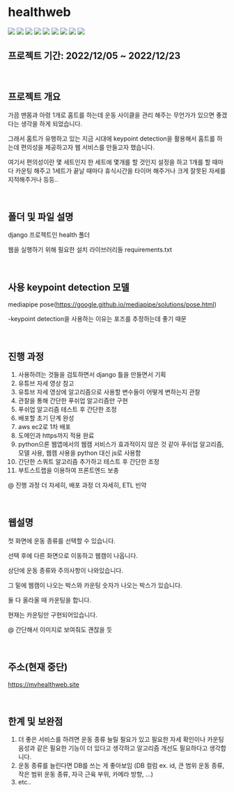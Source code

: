 # healthweb
<div>
  <img src="https://img.shields.io/badge/Git-F05032?style=flat&logo=Git&logoColor=white"/>
  <img src="https://img.shields.io/badge/GitHub-181717?style=flat&logo=GitHub&logoColor=white"/>
  <img src="https://img.shields.io/badge/Django-092E20?style=flat&logo=Django&logoColor=white"/>
  <img src="https://img.shields.io/badge/Python-3776AB?style=flat&logo=Python&logoColor=white"/>
  <img src="https://img.shields.io/badge/OpenCV-5C3EE8?style=flat&logo=OpenCV&logoColor=white"/>
  <img src="https://img.shields.io/badge/HTML5-E34F26?style=flat&logo=HTML5&logoColor=white"/>
  <img src="https://img.shields.io/badge/Amazon EC2-FF9900?style=flat&logo=Amazon EC2&logoColor=white"/>
  <img src="https://img.shields.io/badge/JavaScript-F7DF1E?style=flat&logo=JavaScript&logoColor=white"/>
  <img src="https://img.shields.io/badge/Bootstrap-7952B3?style=flat&logo=Bootstrap&logoColor=white"/>
</div>

## 프로젝트 기간: 2022/12/05 ~ 2022/12/23   

<br>

## 프로젝트 개요
가끔 맨몸과 아령 1개로 홈트를 하는데 운동 사이클을 관리 해주는 무언가가 있으면 좋겠다는 생각을 하게 되었습니다.

그래서 홈트가 유행하고 있는 지금 시대에 keypoint detection을 활용해서 홈트를 하는데 편의성을 제공하고자 웹 서비스를 만들고자 했습니다.

여기서 편의성이란 몇 세트인지 한 세트에 몇개를 할 것인지 설정을 하고 1개를 할 때마다 카운팅 해주고 1세트가 끝날 때마다 휴식시간을 타이머 해주거나 크게 잘못된 자세를 지적해주거나 등등..

<br>

## 폴더 및 파일 설명
django 프로젝트인 health 폴더

웹을 실행하기 위해 필요한 설치 라이브러리들 requirements.txt

<br>

## 사용 keypoint detection 모델
mediapipe pose(https://google.github.io/mediapipe/solutions/pose.html)

-keypoint detection을 사용하는 이유는 포즈를 추정하는데 좋기 때문

<br>

## 진행 과정
1. 사용하려는 것들을 검토하면서 django 틀을 만들면서 기획
2. 유튜브 자세 영상 참고
3. 유튜브 자세 영상에 알고리즘으로 사용할 변수들이 어떻게 변하는지 관찰
4. 관찰을 통해 간단한 푸쉬업 알고리즘만 구현
5. 푸쉬업 알고리즘 테스트 후 간단한 조정
6. 배포할 초기 단계 완성
7. aws ec2로 1차 배포
8. 도메인과 https까지 적용 완료
9. python으론 웹앱에서의 웹캠 서비스가 효과적이지 않은 것 같아 푸쉬업 알고리즘, 모델 사용, 웹캠 사용을 python 대신 js로 사용함
10. 간단한 스쿼트 알고리즘 추가하고 테스트 후 간단한 조정
11. 부트스트랩을 이용하여 프론트엔드 보충

@ 진행 과정 더 자세히, 배포 과정 더 자세히, ETL 빈약

<br>

## 웹설명
첫 화면에 운동 종류를 선택할 수 있습니다.

선택 후에 다른 화면으로 이동하고 웹캠이 나옵니다.

상단에 운동 종류와 주의사항이 나와있습니다.

그 밑에 웹캠이 나오는 박스와 카운팅 숫자가 나오는 박스가 있습니다.

둘 다 올라올 때 카운팅을 합니다.

현재는 카운팅만 구현되어있습니다.

@ 간단해서 이미지로 보여줘도 괜찮을 듯

<br>

## 주소(현재 중단)
https://myhealthweb.site

<br>

## 한계 및 보완점
1. 더 좋은 서비스를 하려면 운동 종류 늘릴 필요가 있고 필요한 자세 확인이나 카운팅 음성과 같은 필요한 기능이 더 있다고 생각하고 알고리즘 개선도 필요하다고 생각합니다.
2. 운동 종류를 늘린다면 DB를 쓰는 게 좋아보임 (DB 컬럼 ex. id, 큰 범위 운동 종류, 작은 범위 운동 종류, 자극 근육 부위, 카메라 방향, ...)
3. etc..
